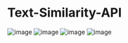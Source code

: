# Text-Similarity-API
![image](https://user-images.githubusercontent.com/107072477/233034733-9b154d13-3b2c-4b25-aef7-8f7b50803307.png)
![image](https://user-images.githubusercontent.com/107072477/233034695-125d5ea9-0f7b-4237-840b-e4e67fbfdc3b.png)
![image](https://user-images.githubusercontent.com/107072477/233427761-33a44a5b-42d3-4f9d-836b-46bd0e700930.png)
![image](https://user-images.githubusercontent.com/107072477/233655335-711f5875-b927-4880-b19e-d2629b13ce9f.png)
